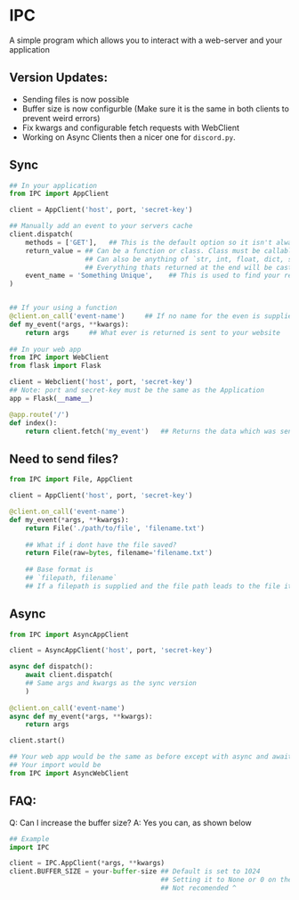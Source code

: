 # IPC
A simple program which allows you to interact with a web-server and your application

## Version Updates:
- Sending files is now possible
- Buffer size is now configurble (Make sure it is the same in both clients to prevent weird errors)
- Fix kwargs and configurable fetch requests with WebClient
- Working on Async Clients then a nicer one for `discord.py`.


## Sync
```py
## In your application
from IPC import AppClient

client = AppClient('host', port, 'secret-key')

## Manually add an event to your servers cache
client.dispatch(
    methods = ['GET'],   ## This is the default option so it isn't always required
    return_value = ## Can be a function or class. Class must be callable else it will raise an error
                   ## Can also be anything of `str, int, float, dict, set [Might be buggy], tuple, list etc...`
                   ## Everything thats returned at the end will be casted as a string so it can be encoded - WARNING
    event_name = 'Something Unique',    ## This is used to find your return value and send it to your web app
)


## If your using a function
@client.on_call('event-name')     ## If no name for the even is supplied the function's name becomes the event name
def my_event(*args, **kwargs):
    return args     ## What ever is returned is sent to your website
    
## In your web app
from IPC import WebClient
from flask import Flask

client = Webclient('host', port, 'secret-key')
## Note: port and secret-key must be the same as the Application
app = Flask(__name__)

@app.route('/')
def index():
    return client.fetch('my_event')   ## Returns the data which was sent from your application
```

## Need to send files?
```py
from IPC import File, AppClient

client = AppClient('host', port, 'secret-key')

@client.on_call('event-name')  
def my_event(*args, **kwargs):
    return File('./path/to/file', 'filename.txt')
    
    ## What if i dont have the file saved?
    return File(raw=bytes, filename='filename.txt')
    
    ## Base format is
    ## `filepath, filename`
    ## If a filepath is supplied and the file path leads to the file itself the filename wont be required
```

## Async

```py
from IPC import AsyncAppClient

client = AsyncAppClient('host', port, 'secret-key')

async def dispatch():
    await client.dispatch(
    ## Same args and kwargs as the sync version
    )
    
@client.on_call('event-name')     
async def my_event(*args, **kwargs):
    return args

client.start()

## Your web app would be the same as before except with async and await infront of each function
## Your import would be
from IPC import AsyncWebClient
```

## FAQ:

Q: Can I increase the buffer size?
A: Yes you can, as shown below
```py
## Example
import IPC

client = IPC.AppClient(*args, **kwargs)
client.BUFFER_SIZE = your-buffer-size ## Default is set to 1024
                                      ## Setting it to None or 0 on the Async client would mean there is a 64 KiB limit
                                      ## Not recomended ^
```
